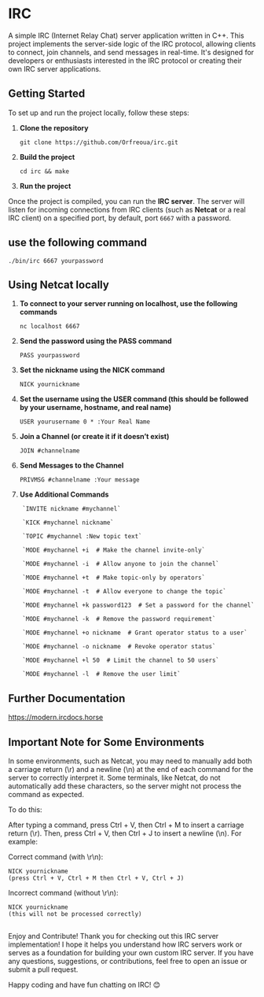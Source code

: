 # IRC

A simple IRC (Internet Relay Chat) server application written in C++. This project implements the server-side logic of the IRC protocol, allowing clients to connect, join channels, and send messages in real-time. It's designed for developers or enthusiasts interested in the IRC protocol or creating their own IRC server applications.

## Getting Started

To set up and run the project locally, follow these steps:

1. **Clone the repository**

	`git clone https://github.com/Orfreoua/irc.git`

2. **Build the project**

	`cd irc && make`

3. **Run the project**

Once the project is compiled, you can run the **IRC server**. The server will listen for incoming connections
from IRC clients (such as **Netcat** or a real IRC client) on a specified port, by default, port `6667` with a password.

## use the following command

`./bin/irc 6667 yourpassword`

## Using Netcat locally

1. **To connect to your server running on localhost, use the following commands**

	`nc localhost 6667`

2.	**Send the password using the PASS command**

	`PASS yourpassword`

3.	**Set the nickname using the NICK command**

	`NICK yournickname`

4.	**Set the username using the USER command (this should be followed by your username, hostname, and real name)**

	`USER yourusername 0 * :Your Real Name`

5. **Join a Channel (or create it if it doesn’t exist)**

	`JOIN #channelname`

6. **Send Messages to the Channel**

	`PRIVMSG #channelname :Your message`

7. **Use Additional Commands**
```
	`INVITE nickname #mychannel`

	`KICK #mychannel nickname`

	`TOPIC #mychannel :New topic text`

	`MODE #mychannel +i  # Make the channel invite-only`

	`MODE #mychannel -i  # Allow anyone to join the channel`

	`MODE #mychannel +t  # Make topic-only by operators`

	`MODE #mychannel -t  # Allow everyone to change the topic`

	`MODE #mychannel +k password123  # Set a password for the channel`

	`MODE #mychannel -k  # Remove the password requirement`

	`MODE #mychannel +o nickname  # Grant operator status to a user`

	`MODE #mychannel -o nickname  # Revoke operator status`

	`MODE #mychannel +l 50  # Limit the channel to 50 users`

	`MODE #mychannel -l  # Remove the user limit`
```

## Further Documentation

https://modern.ircdocs.horse

## Important Note for Some Environments

In some environments, such as Netcat, you may need to manually add both a carriage return (\r) and a newline (\n)
at the end of each command for the server to correctly interpret it. Some terminals, like Netcat, do not automatically
add these characters, so the server might not process the command as expected.

To do this:

After typing a command, press Ctrl + V, then Ctrl + M to insert a carriage return (\r).
Then, press Ctrl + V, then Ctrl + J to insert a newline (\n).
For example:

Correct command (with \r\n):

```
NICK yournickname
(press Ctrl + V, Ctrl + M then Ctrl + V, Ctrl + J)
```

Incorrect command (without \r\n):
```
NICK yournickname
(this will not be processed correctly)
```

##

Enjoy and Contribute!
Thank you for checking out this IRC server implementation! I hope it helps you understand how IRC servers work or serves as a 
foundation for building your own custom IRC server. If you have any questions, suggestions, or contributions,
feel free to open an issue or submit a pull request.

Happy coding and have fun chatting on IRC! 😊